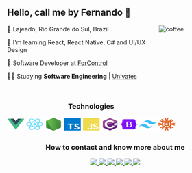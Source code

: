 ## Hello, call me by Fernando 👋

<div display="inline-block">
    <img alt="coffee" align="right" width="150" height="120" src="https://64.media.tumblr.com/tumblr_m2eie7TGjX1qg6rkio1_500.gifv">
    <p>📌 Lajeado, Rio Grande do Sul, Brazil</p>
    <p>📖 I'm learning React, React Native, C# and UI/UX Design</p>
    <p>💼 Software Developer at <a href="https://fortalezatec.com.br">ForControl</a></p>
    <p>👨‍💻 Studying <strong>Software Engineering</strong> | <a href="https://www.univates.br/">Univates</a></p>
</div>

##

<div style="display: inline-block" align="center">
    <h3>Technologies</h3>
    <img alt="tech-Vue" align="center" width="40" height="30" src="https://github.com/devicons/devicon/blob/master/icons/vuejs/vuejs-original.svg">
    <img alt="tech-React" align="center" width="40" height="30" src="https://raw.githubusercontent.com/devicons/devicon/master/icons/react/react-original.svg">
    <img alt="tech-Node" align="center" width="40" height="30" src="https://github.com/devicons/devicon/blob/master/icons/nodejs/nodejs-original.svg">
    <img alt="tech-TS" align="center" width="40" height="30" src="https://github.com/devicons/devicon/blob/master/icons/typescript/typescript-plain.svg">
    <img alt="tech-JS" align="center" width="40" height="30" src="https://github.com/devicons/devicon/blob/master/icons/javascript/javascript-plain.svg">
    <img alt="tech-CSHarp" align="center" width="40" height="30" src="https://github.com/devicons/devicon/blob/master/icons/csharp/csharp-original.svg">
    <img alt="tech-Bootstrap" align="center" width="40" height="30" src="https://github.com/devicons/devicon/blob/master/icons/bootstrap/bootstrap-original.svg">
    <img alt="tech-Tailwind" align="center" width="40" height="30" src="https://github.com/devicons/devicon/blob/master/icons/tailwindcss/tailwindcss-original.svg">
    <img alt="tech-Knex" align="center" width="40" height="30" src="https://github.com/devicons/devicon/blob/master/icons/knexjs/knexjs-original.svg">
</div>

##
    
<div align="center">
    <h3>How to contact and know more about me</h3>
    <a href="https://www.linkedin.com/in/fernandofilter/" target="_blank">
        <img src="https://img.shields.io/badge/-LinkedIn-%230077B5?style=for-the-badge&logo=linkedin&logoColor=white">
    </a>
    <a href = "mailto:fernandohfilter10@gmail.com" target="_blank">
        <img src="https://img.shields.io/badge/-Gmail-%23333?style=for-the-badge&logo=gmail&logoColor=white">
    </a>
    <a href = "https://open.spotify.com/user/cowhnzq8aiuhgqeuywhshaowd?si=3e71e9c420394d17" target="_blank">
        <img src="https://img.shields.io/badge/-Spotify-1db954?style=for-the-badge&logo=spotify&logoColor=white">
    </a>
    <!--<a href="https://instagram.com/nandofilter" target="_blank">
        <img src="https://img.shields.io/badge/-Instagram-%23E4405F?style=for-the-badge&logo=instagram&logoColor=white" target="_blank">
    </a>-->
    <a href="https://discordapp.com/users/664118258072420384" target="_blank">
        <img src="https://img.shields.io/badge/Discord-7289DA?style=for-the-badge&logo=discord&logoColor=white">
    </a> 
    <a href="https://steamcommunity.com/id/helring/" target="_blank">
        <img src="https://img.shields.io/badge/Steam-000000?style=for-the-badge&logo=steam&logoColor=white">
    </a>
    <a href="https://www.codewars.com/users/NandoFilter" target="_blank">
        <img src="https://img.shields.io/badge/Codewars-B1361E?style=for-the-badge&logo=codewars&logoColor=white">
    </a>
</div>
